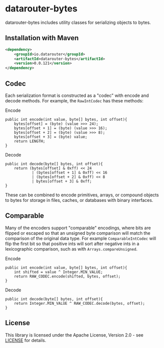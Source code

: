 # datarouter-bytes

datarouter-bytes includes utility classes for serializing objects to bytes.

## Installation with Maven

```xml
<dependency>
	<groupId>io.datarouter</groupId>
	<artifactId>datarouter-bytes</artifactId>
	<version>0.0.121</version>
</dependency>
```

## Codec
Each serialization format is constructed as a "codec" with encode and decode methods.  For example, the `RawIntCodec` has these methods:

Encode
```
public int encode(int value, byte[] bytes, int offset){
	bytes[offset] = (byte) (value >>> 24);
	bytes[offset + 1] = (byte) (value >>> 16);
	bytes[offset + 2] = (byte) (value >>> 8);
	bytes[offset + 3] = (byte) value;
	return LENGTH;
}
```

Decode
```
public int decode(byte[] bytes, int offset){
	return (bytes[offset] & 0xff) << 24
			| (bytes[offset + 1] & 0xff) << 16
			| (bytes[offset + 2] & 0xff) << 8
			| bytes[offset + 3] & 0xff;
}
```

These can be combined to encode primitives, arrays, or compound objects to bytes for storage in files, caches, or
databases with binary interfaces.

## Comparable
Many of the encoders support "comparable" encodings, where bits are flipped or escaped so that an unsigned byte
comparison will match the comparison of the original data type.  For example `ComparableIntCodec` will flip the
first bit so that positive ints will sort after negative ints in a lexicographic comparison, such as with `Arrays.compareUnsigned`.

Encode
```
public int encode(int value, byte[] bytes, int offset){
	int shifted = value ^ Integer.MIN_VALUE;
	return RAW_CODEC.encode(shifted, bytes, offset);
}
```

Decode
```
public int decode(byte[] bytes, int offset){
	return Integer.MIN_VALUE ^ RAW_CODEC.decode(bytes, offset);
}
```

## License

This library is licensed under the Apache License, Version 2.0 - see [LICENSE](../LICENSE) for details.
